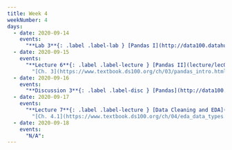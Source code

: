 ```yaml
---
title: Week 4
weekNumber: 4
days:
  - date: 2020-09-14
    events:
      "**Lab 3**{: .label .label-lab } [Pandas I](http://data100.datahub.berkeley.edu/hub/user-redirect/git-sync?repo=https://github.com/DS-100/fa20&subPath=lab/lab03/) (due Sept. 14)":
  - date: 2020-09-15
    events:
      "**Lecture 6**{: .label .label-lecture } [Pandas II](lecture/lec06) (QC due Sept. 21)":
        "[Ch. 3](https://www.textbook.ds100.org/ch/03/pandas_intro.html)"
  - date: 2020-09-16
    events:
      "**Discussion 3**{: .label .label-disc } [Pandas](http://data100.datahub.berkeley.edu/hub/user-redirect/git-sync?repo=https://github.com/DS-100/fa20&subPath=disc/disc03/) [(video)](https://www.youtube.com/playlist?list=PLQCcNQgUcDfowC1_PqpLMkbVif2EBgWjT)":
  - date: 2020-09-17
    events:
      "**Lecture 7**{: .label .label-lecture } [Data Cleaning and EDA](lecture/lec07)":
        "[Ch. 4.1](https://www.textbook.ds100.org/ch/04/eda_data_types.html), [Ch. 5](https://www.textbook.ds100.org/ch/05/cleaning_intro.html)"
  - date: 2020-09-18
    events:
      "N/A":
---
```

